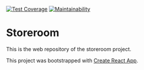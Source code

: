 [![Test Coverage](https://api.codeclimate.com/v1/badges/6eb9447fa2050a3d2797/test_coverage)](https://codeclimate.com/github/Raigen/storeroom-firebase/test_coverage) [![Maintainability](https://api.codeclimate.com/v1/badges/6eb9447fa2050a3d2797/maintainability)](https://codeclimate.com/github/Raigen/storeroom-firebase/maintainability)

# Storeroom

This is the web repository of the storeroom project.

This project was bootstrapped with [Create React App](https://github.com/facebook/create-react-app).
